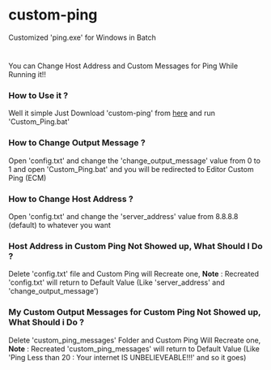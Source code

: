 # custom-ping
Customized 'ping.exe' for Windows in Batch
#
You can Change Host Address and Custom Messages for Ping While Running it!!


### How to Use it ?
Well it simple Just Download 'custom-ping' from [here](https://github.com/trollfist20/custom-ping/releases)
and run 'Custom_Ping.bat'

### How to Change Output Message ?
Open 'config.txt' and change the 'change_output_message' value from 0 to 1 and open 'Custom_Ping.bat' and you will be redirected to Editor Custom Ping (ECM)

### How to Change Host Address ?
Open 'config.txt' and change the 'server_address' value from 8.8.8.8 (default) to whatever you want

### Host Address in Custom Ping Not Showed up, What Should I Do ?
Delete 'config.txt' file and Custom Ping will Recreate one, **Note** : Recreated 'config.txt' will return to Default Value (Like 'server_address' and 'change_output_message')

### My Custom Output Messages for Custom Ping Not Showed up, What Should i Do ?
Delete 'custom_ping_messages' Folder and Custom Ping Will Recreate one, **Note** : Recreated 'custom_ping_messages' will return to Default Value (Like 'Ping Less than 20 : Your internet IS UNBELIEVEABLE!!!' and so it goes)
